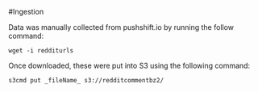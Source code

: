 #Ingestion

Data was manually collected from pushshift.io by running the follow command:

```wget -i redditurls```

Once downloaded, these were put into S3 using the following command:

```s3cmd put _fileName_ s3://redditcommentbz2/```
